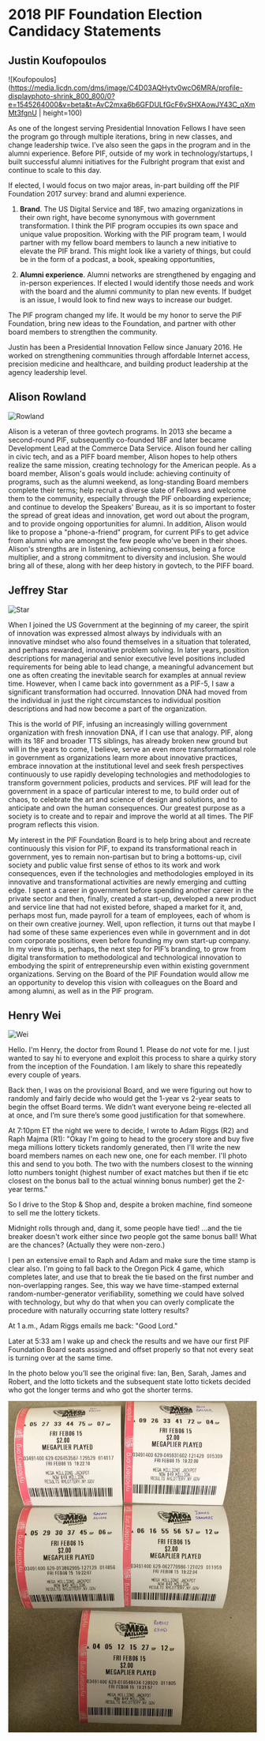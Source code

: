 # 2018 PIF Foundation Election Candidacy Statements

## Justin Koufopoulos

![Koufopoulos](https://media.licdn.com/dms/image/C4D03AQHytv0wcO6MRA/profile-displayphoto-shrink_800_800/0?e=1545264000&v=beta&t=AvC2mxa6b6GFDULfGcF6vSHXAowJY43C_qXmMt3fgnU | height=100)

As one of the longest serving Presidential Innovation Fellows I have seen the program go through multiple iterations, bring in new classes, and change leadership twice. I’ve also seen the gaps in the program and in the alumni experience. Before PIF, outside of my work in technology/startups, I built successful alumni initiatives for the Fulbright program that exist and continue to scale to this day.

If elected, I would focus on two major areas, in-part building off the PIF Foundation 2017 survey: brand and alumni experience.

1. **Brand**. The US Digital Service and 18F, two amazing organizations in their own right, have become synonymous with government transformation. I think the PIF program occupies its own space and unique value proposition. Working with the PIF program team, I would partner with my fellow board members to launch a new initiative to elevate the PIF brand. This might look like a variety of things, but could be in the form of a podcast, a book, speaking opportunities,

2. **Alumni experience**. Alumni networks are strengthened by engaging and in-person experiences. If elected I would identify those needs and work with the board and the alumni community to plan new events. If budget is an issue, I would look to find new ways to increase our budget.

The PIF program changed my life. It would be my honor to serve the PIF Foundation, bring new ideas to the Foundation,  and partner with other board members to strengthen the community.

Justin has been a Presidential Innovation Fellow since January 2016. He worked on strengthening communities through affordable Internet access, precision medicine and healthcare, and building product leadership at the agency leadership level.


## Alison Rowland

![Rowland](https://avatars1.githubusercontent.com/u/166715?s=460&v=4)

Alison is a veteran of three govtech programs. In 2013 she became a second-round PIF, subsequently co-founded 18F and later became Development Lead at the Commerce Data Service. Alison found her calling in civic tech, and as a PIFF board member, Alison hopes to help others realize the same mission, creating technology for the American people. As a board member, Alison's goals would include: achieving continuity of programs, such as the alumni weekend, as long-standing Board members complete their terms; help recruit a diverse slate of Fellows and welcome them to the community, especially through the PIF onboarding experience; and continue to develop the Speakers' Bureau, as it is so important to foster the spread of great ideas and innovation, get word out about the program, and to provide ongoing opportunities for alumni. In addition, Alison would like to propose a "phone-a-friend" program, for current PIFs to get advice from alumni who are amongst the few people who've been in their shoes. Alison's strengths are in listening, achieving consensus, being a force multiplier, and a strong commitment to diversity and inclusion. She would bring all of these, along with her deep history in govtech, to the PIFF board.

## Jeffrey Star

![Star](https://presidentialinnovationfellows.gov/assets/images/2017/starr-jeffrey-headshot.jpg)

When I joined the US Government at the beginning of my career, the spirit of innovation was expressed almost always by individuals with an innovative mindset who also found themselves in a situation that tolerated, and perhaps rewarded, innovative problem solving.  In later years, position descriptions for managerial and senior executive level positions included requirements for being able to lead change, a meaningful advancement but one as often creating the inevitable search for examples at annual review time.  However, when I came back into government as a PIF-5, I saw a significant transformation had occurred.  Innovation DNA had moved from the individual in just the right circumstances to individual position descriptions and had now become a part of the organization.  

This is the world of PIF, infusing an increasingly willing government organization with fresh innovation DNA, if I can use that analogy.  PIF, along with its 18F and broader TTS siblings, has already broken new ground but will in the years to come, I believe, serve an even more transformational role in government as organizations learn more about innovative practices, embrace innovation at the institutional level and seek fresh perspectives continuously to use rapidly developing technologies and methodologies to transform government policies, products and services.  PIF will lead for the government in a space of particular interest to me, to build order out of chaos, to celebrate the art and science of design and solutions, and to anticipate and own the human consequences.  Our greatest purpose as a society is to create and to repair and improve the world at all times.  The PIF program reflects this vision.  

My interest in the PIF Foundation Board is to help bring about and recreate continuously this vision for PIF, to expand its transformational reach in government, yes to remain non-partisan but to bring a bottoms-up, civil society and public value first sense of ethos to its work and work consequences, even if the technologies and methodologies employed in its innovative and transformational activities are newly emerging and cutting edge.  I spent a career in government before spending another career in the private sector and then, finally, created a start-up, developed a new product and service line that had not existed before, shaped a market for it, and, perhaps most fun, made payroll for a team of employees, each of whom is on their own creative journey. Well, upon reflection, it turns out that maybe I had some of these same experiences even while in government and in dot com corporate positions, even before founding my own start-up company.  In my view this is, perhaps, the next step for PIF’s branding, to grow from digital transformation to methodological and technological innovation to embodying the spirit of entrepreneurship even within existing government organizations.  Serving on the Board of the PIF Foundation would allow me an opportunity to develop this vision with colleagues on the Board and among alumni, as well as in the PIF program.

## Henry Wei

![Wei](https://media.licdn.com/dms/image/C4D03AQFHBQo3qRnCOQ/profile-displayphoto-shrink_800_800/0?e=1544054400&v=beta&t=8LGsJENH6EoHWg4Uovu-V_FGPFFG9SNQEm08fDNTn_4)

Hello. I'm Henry, the doctor from Round 1.  Please do *not* vote for me.  I just wanted to say hi to everyone and exploit this process to share a quirky story from the inception of the Foundation.  I am likely to share this repeatedly every couple of years.

Back then, I was on the provisional Board, and we were figuring out how to randomly and fairly decide who would get the 1-year vs 2-year seats to begin the offset Board terms.  We didn’t want everyone being re-elected all at once, and I’m sure there’s some good justification for that somewhere.

At 7:10pm ET the night we were to decide, I wrote to Adam Riggs (R2) and Raph Majma (R1):  "Okay I'm going to head to the grocery store and buy five mega millions lottery tickets randomly generated, then I'll write the new board members names on each new one, one for each member. I'll photo this and send to you both. The two with the numbers closest to the winning lotto numbers tonight (highest number of exact matches but then if tie etc closest on the bonus ball to the actual winning bonus number) get the 2-year terms."  

So I drive to the Stop & Shop and, despite a broken machine, find someone to sell me the lottery tickets.

Midnight rolls through and, dang it, some people have tied!  ...and the tie breaker doesn't work either since *two* people got the same bonus ball!  What are the chances?  (Actually they were non-zero.)

I pen an extensive email to Raph and Adam and make sure the time stamp is clear also.   I'm going to fall back to the Oregon Pick 4 game, which completes later, and use that to break the tie based on the first number and non-overlapping ranges.  See, this way we have time-stamped external random-number-generator verifiability, something we could have solved with technology, but why do that when you can overly
complicate the procedure with naturally occurring state lottery results?

At 1 a.m., Adam Riggs emails me back: "Good Lord."

Later at 5:33 am I wake up and check the results and we have our first PIF Foundation Board seats assigned and offset properly so that not every seat is turning over at the same time.  

In the photo below you’ll see the original five: Ian, Ben, Sarah, James and Robert, and the lotto tickets and the subsequent state lotto tickets decided who got the longer terms and who got the shorter terms.

![lotto](lotto.jpeg)
